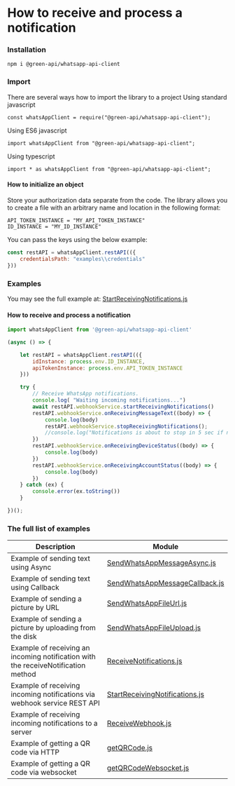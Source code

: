 # How to receive and process a notification
### Installation
```
npm i @green-api/whatsapp-api-client
```
### Import 
There are several ways how to import the library to a project 
Using standard javascript 
```
const whatsAppClient = require("@green-api/whatsapp-api-client");
```
Using ES6 javascript 
```
import whatsAppClient from "@green-api/whatsapp-api-client";
```
Using typescript 
```
import * as whatsAppClient from "@green-api/whatsapp-api-client";
```
#### How to initialize an object

Store your authorization data separate from the code. The library allows you to create a file with an arbitrary name and location in the following format: 
```
API_TOKEN_INSTANCE = "MY_API_TOKEN_INSTANCE"
ID_INSTANCE = "MY_ID_INSTANCE"
```
You can pass the keys using the below example:
``` js
const restAPI = whatsAppClient.restAPI(({
    credentialsPath: "examples\\credentials"
}))
```
### Examples

You may see the full example at: [StartReceivingNotifications.js](https://github.com/green-api/whatsapp-api-client-js/blob/master/examples/StartReceivingNotifications.js)

#### How to receive and process a notification

``` js
import whatsAppClient from '@green-api/whatsapp-api-client'

(async () => {

    let restAPI = whatsAppClient.restAPI(({
        idInstance: process.env.ID_INSTANCE,
        apiTokenInstance: process.env.API_TOKEN_INSTANCE
    }))

    try {
        // Receive WhatsApp notifications.
        console.log( "Waiting incoming notifications...")
        await restAPI.webhookService.startReceivingNotifications()
        restAPI.webhookService.onReceivingMessageText((body) => {
            console.log(body)
            restAPI.webhookService.stopReceivingNotifications();
            //console.log("Notifications is about to stop in 5 sec if no messages will be queued...")
        })
        restAPI.webhookService.onReceivingDeviceStatus((body) => {
            console.log(body)
        })
        restAPI.webhookService.onReceivingAccountStatus((body) => {
            console.log(body)
        })
    } catch (ex) {
        console.error(ex.toString())
    }

})();
```

### The full list of examples

Description |  Module
----- | ----- 
Example of sending text using Async| [SendWhatsAppMessageAsync.js](https://github.com/green-api/whatsapp-api-client-js/blob/master/examples/SendWhatsAppMessageAsync.js)
Example of sending text using Callback| [SendWhatsAppMessageCallback.js](https://github.com/green-api/whatsapp-api-client-js/blob/master/examples/SendWhatsAppMessageCallback.js)
Example of sending a picture by URL | [SendWhatsAppFileUrl.js](https://github.com/green-api/whatsapp-api-client-js/blob/master/examples/SendWhatsAppFileUrl.js)
Example of sending a picture by uploading from the disk | [SendWhatsAppFileUpload.js](https://github.com/green-api/whatsapp-api-client-js/blob/master/examples/SendWhatsAppFileUpload.js)
Example of receiving an incoming notification with the receiveNotification method| [ReceiveNotifications.js](https://github.com/green-api/whatsapp-api-client-js/blob/master/examples/ReceiveNotifications.js)
Example of receiving incoming notifications via webhook service REST API | [StartReceivingNotifications.js](https://github.com/green-api/whatsapp-api-client-js/blob/master/examples/StartReceivingNotifications.js)
Example of receiving incoming notifications to a server| [ReceiveWebhook.js](https://github.com/green-api/whatsapp-api-client-js/blob/master/examples/ReceiveWebhook.js)
Example of getting a QR code via HTTP | [getQRCode.js](https://github.com/green-api/whatsapp-api-client-js/blob/master/examples/getQRCode.js)
Example of getting a QR code via websocket| [getQRCodeWebsocket.js](https://github.com/green-api/whatsapp-api-client-js/blob/master/examples/getQRCodeWebsocket.js)
